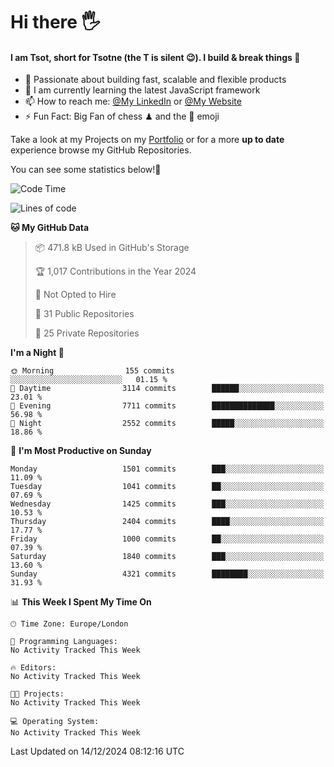 # Hi there :raised_hand_with_fingers_splayed:
#### I am Tsot, short for Tsotne (the T is silent :wink:). I build & break things :space_invader:
- :telescope: Passionate about building fast, scalable and flexible products
- :seedling: I am currently learning the latest JavaScript framework 
- :mailbox: How to reach me: [@My LinkedIn](https://www.linkedin.com/in/tsotne-gvadzabia/) or [@My Website](https://tsotne.co.uk/contact)
- :zap: Fun Fact: Big Fan of chess ♟ and the 👾 emoji

Take a look at my Projects on my [Portfolio](https://tsotne.co.uk/) or for a more **up to date** experience browse my GitHub Repositories.

You can see some statistics below!:space_invader:
<!--START_SECTION:waka-->
![Code Time](http://img.shields.io/badge/Code%20Time-761%20hrs%202%20mins-blue)

![Lines of code](https://img.shields.io/badge/From%20Hello%20World%20I%27ve%20Written-8.5%20million%20lines%20of%20code-blue)

**🐱 My GitHub Data** 

> 📦 471.8 kB Used in GitHub's Storage 
 > 
> 🏆 1,017 Contributions in the Year 2024
 > 
> 🚫 Not Opted to Hire
 > 
> 📜 31 Public Repositories 
 > 
> 🔑 25 Private Repositories 
 > 
**I'm a Night 🦉** 

```text
🌞 Morning                155 commits         ░░░░░░░░░░░░░░░░░░░░░░░░░   01.15 % 
🌆 Daytime                3114 commits        ██████░░░░░░░░░░░░░░░░░░░   23.01 % 
🌃 Evening                7711 commits        ██████████████░░░░░░░░░░░   56.98 % 
🌙 Night                  2552 commits        █████░░░░░░░░░░░░░░░░░░░░   18.86 % 
```
📅 **I'm Most Productive on Sunday** 

```text
Monday                   1501 commits        ███░░░░░░░░░░░░░░░░░░░░░░   11.09 % 
Tuesday                  1041 commits        ██░░░░░░░░░░░░░░░░░░░░░░░   07.69 % 
Wednesday                1425 commits        ███░░░░░░░░░░░░░░░░░░░░░░   10.53 % 
Thursday                 2404 commits        ████░░░░░░░░░░░░░░░░░░░░░   17.77 % 
Friday                   1000 commits        ██░░░░░░░░░░░░░░░░░░░░░░░   07.39 % 
Saturday                 1840 commits        ███░░░░░░░░░░░░░░░░░░░░░░   13.60 % 
Sunday                   4321 commits        ████████░░░░░░░░░░░░░░░░░   31.93 % 
```


📊 **This Week I Spent My Time On** 

```text
🕑︎ Time Zone: Europe/London

💬 Programming Languages: 
No Activity Tracked This Week

🔥 Editors: 
No Activity Tracked This Week

🐱‍💻 Projects: 
No Activity Tracked This Week

💻 Operating System: 
No Activity Tracked This Week
```


 Last Updated on 14/12/2024 08:12:16 UTC
<!--END_SECTION:waka-->
